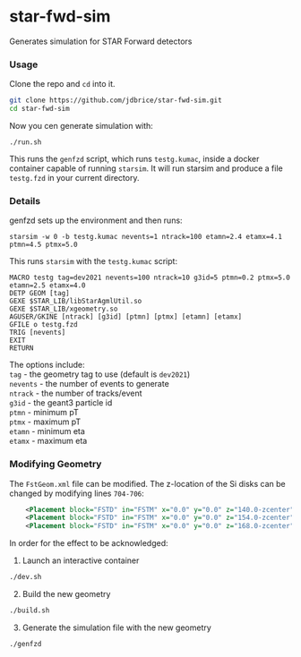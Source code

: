 # star-fwd-sim

Generates simulation for STAR Forward detectors

### Usage
Clone the repo and `cd` into it.
```sh
git clone https://github.com/jdbrice/star-fwd-sim.git
cd star-fwd-sim
```

Now you cen generate simulation with:
```
./run.sh
```
This runs the `genfzd` script, which runs `testg.kumac`, inside a docker container capable of running `starsim`.
It will run starsim and produce a file `testg.fzd` in your current directory.  


### Details
genfzd sets up the environment and then runs:

```
starsim -w 0 -b testg.kumac nevents=1 ntrack=100 etamn=2.4 etamx=4.1 ptmn=4.5 ptmx=5.0
```

This runs `starsim` with the `testg.kumac` script:

```
MACRO testg tag=dev2021 nevents=100 ntrack=10 g3id=5 ptmn=0.2 ptmx=5.0 etamn=2.5 etamx=4.0 
DETP GEOM [tag]
GEXE $STAR_LIB/libStarAgmlUtil.so
GEXE $STAR_LIB/xgeometry.so
AGUSER/GKINE [ntrack] [g3id] [ptmn] [ptmx] [etamn] [etamx] 
GFILE o testg.fzd
TRIG [nevents]
EXIT
RETURN
```

The options include:  
`tag` - the geometry tag to use (default is `dev2021`)  
`nevents` - the number of events to generate  
`ntrack` - the number of tracks/event  
`g3id` - the geant3 particle id  
`ptmn` - minimum pT  
`ptmx` - maximum pT  
`etamn` - minimum eta  
`etamx` - maximum eta  


### Modifying Geometry
The `FstGeom.xml` file can be modified. The z-location of the Si disks can be changed by modifying lines `704-706`:
```xml
    <Placement block="FSTD" in="FSTM" x="0.0" y="0.0" z="140.0-zcenter" ncopy="4" />
    <Placement block="FSTD" in="FSTM" x="0.0" y="0.0" z="154.0-zcenter" ncopy="5" />
    <Placement block="FSTD" in="FSTM" x="0.0" y="0.0" z="168.0-zcenter" ncopy="6" />
```

In order for the effect to be acknowledged:

1. Launch an interactive container
```sh
./dev.sh
```

2. Build the new geometry
```sh
./build.sh
```

3. Generate the simulation file with the new geometry
```sh
./genfzd
```

